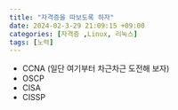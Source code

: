 ```yaml
---
title: "자격증을 따보도록 하자"
date: 2024-02-3-29 21:09:15 +09:00
categories: [자격증 ,Linux, 리눅스]
tags: [노력]
---
```


- CCNA (일단 여기부터 차근차근 도전해 보자)
- OSCP
- CISA
- CISSP